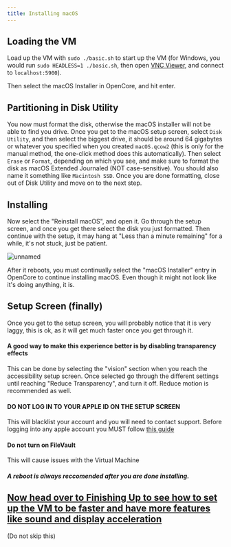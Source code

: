 ```yaml
---
title: Installing macOS
--- 
```

## Loading the VM

Load up the VM with `sudo ./basic.sh` to start up the VM (for Windows, you would run `sudo HEADLESS=1 ./basic.sh`, then open [VNC Viewer](https://www.realvnc.com/connect/download/viewer/), and connect to `localhost:5900`). 

Then select the macOS Installer in OpenCore, and hit enter.

## Partitioning in Disk Utility

You now must format the disk, otherwise the macOS installer will not be able to find you drive. Once you get to the macOS setup screen, select `Disk Utility`, and then select the biggest drive, it should be around 64 gigabytes or whatever you specified when you created `macOS.qcow2` (this is only for the manual method, the one-click method does this automatically). Then select `Erase` or `Format`, depending on which you see, and make sure to format the disk as macOS Extended Journaled (NOT case-sensitive). You should also name it something like `Macintosh SSD`. Once you are done formatting, close out of Disk Utility and move on to the next step.

## Installing

Now select the "Reinstall macOS", and open it. Go through the setup screen, and once you get there select the disk you just formatted. Then continue with the setup, it may hang at "Less than a minute remaining" for a while, it's not stuck, just be patient.

![unnamed](https://github.com/notAperson535/OneClick-macOS-Simple-KVM/assets/95918679/f445f47e-ecf1-4e84-ada6-915d7951aa5a)

After it reboots, you must continually select the "macOS Installer" entry in OpenCore to continue installing macOS. Even though it might not look like it's doing anything, it is.

## Setup Screen (finally)

Once you get to the setup screen, you will probably notice that it is very laggy, this is ok, as it will get much faster once you get through it. 

#### A good way to make this experience better is by disabling transparency effects
This can be done by selecting the "vision" section when you reach the accessibility setup screen. Once selected go through the different settings until reaching "Reduce Transparency", and turn it off. Reduce motion is recommended as well.

#### DO NOT LOG IN TO YOUR APPLE ID ON THE SETUP SCREEN
This will blacklist your account and you will need to contact support. Before logging into any apple account you MUST follow [this guide](/docs/guide-Apple-ID)

#### Do not turn on FileVault
This will cause issues with the Virtual Machine

##### A reboot is always reccomended after you are done installing.

## [Now head over to Finishing Up to see how to set up the VM to be faster and have more features like sound and display acceleration](/docs/finishing-up)

(Do not skip this)
